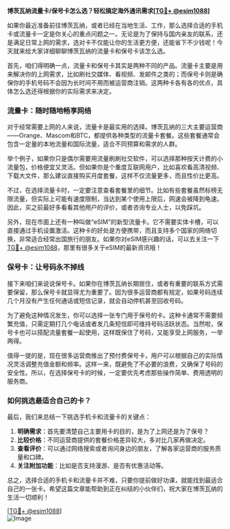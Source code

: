 **博茨瓦纳流量卡/保号卡怎么选？轻松搞定海外通讯需求[[TG💪+ @esim1088](https://t.me/s/esim1088)]**

如果你最近准备前往博茨瓦纳，或者已经在当地生活、工作，那么选择合适的手机卡或流量卡一定是你关心的重点问题之一。无论是为了保持与国内亲友的联系，还是满足日常上网的需求，选对卡不仅能让你的生活更方便，还能省下不少钱呢！今天就来给大家详细聊聊博茨瓦纳的流量卡和保号卡该怎么选。

首先，咱们得明确一点，流量卡和保号卡其实是两种不同的产品。流量卡主要是用来解决你的上网需求，比如刷社交媒体、看视频、发邮件之类的；而保号卡则是确保你的手机号码不会因为长时间不用而被运营商注销。这两种卡各有各的优点，具体怎么选还得根据你的实际需求来决定。

### **流量卡：随时随地畅享网络**

对于经常需要上网的人来说，流量卡是最实用的选择。博茨瓦纳的三大主要运营商——Orange、Mascom和BTC，都提供各种类型的流量卡套餐。这些套餐通常会包含一定量的本地流量和国际流量，适合不同预算和需求的人群。

举个例子，如果你只是偶尔需要用流量刷刷社交软件，可以选择那种按天计费的小流量包，价格便宜又灵活。但如果你是个重度互联网用户，比如喜欢看高清视频、下载大文件，那么建议直接购买月度套餐，这样不仅流量更多，而且性价比更高。

不过，在选择流量卡时，一定要注意查看套餐里的细节。比如有些套餐虽然标榜无限流量，但实际上可能有速度限制，当达到某个使用上限后，网速会被降到龟速。因此，买之前最好多看看其他用户的评价，或者咨询专业人士，以免踩坑。

另外，现在市面上还有一种叫做“eSIM”的新型流量卡。它不需要实体卡槽，可以直接通过手机设置激活。这种卡的好处是方便携带，而且支持多个国家的网络切换，非常适合经常出国旅行的朋友。如果你对eSIM感兴趣的话，可以去关注一下[TG💪+ @esim1088](https://t.me/s/esim1088)，那里有很多关于eSIM的最新资讯哦！

### **保号卡：让号码永不掉线**

接下来咱们来说说保号卡。如果你在博茨瓦纳长期居住，或者有重要的联系方式需要保留，那么保号卡就显得尤为重要了。因为很多运营商都有规定，如果号码连续几个月没有产生任何通话或短信记录，就会自动停机甚至回收号码。

为了避免这种情况发生，你可以选择一张专门用于保号的卡。这种卡通常不需要频繁充值，只需定期打几个电话或者发几条短信即可维持号码活跃状态。当然啦，保号卡也可以搭配流量套餐一起使用，这样既保住了号码，又能享受上网服务，一举两得。

值得一提的是，现在很多运营商推出了预付费保号卡，用户可以根据自己的实际情况灵活调整充值金额和频率。这样一来，既避免了不必要的浪费，又确保了号码的安全性。所以，在选择保号卡的时候，一定要优先考虑那些操作简单、费用透明的服务商。

### **如何挑选最适合自己的卡？**

最后，我们来总结一下挑选手机卡和流量卡的关键点：

1. **明确需求**：首先要清楚自己主要用卡的目的，是为了上网还是为了保号？
2. **比较价格**：不同运营商提供的套餐价格差异较大，多对比几家再做决定。
3. **查看评价**：可以通过网络搜索或者询问身边的朋友，了解各家运营商的服务质量和口碑。
4. **关注附加功能**：比如是否支持漫游、是否有优惠活动等。

总之，选择合适的手机卡和流量卡并不难，只要你提前做好功课，就能找到最适合自己的一张卡。希望这篇文章能帮助到正在纠结的小伙伴们，祝大家在博茨瓦纳的生活一切顺利！

[[TG💪+ @esim1088](https://t.me/s/esim1088)]  
![Image](https://i.postimg.cc/4NQfJmqS/Snipaste-2025-05-13-00-14-12.png)